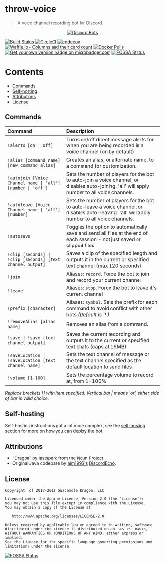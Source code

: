 # throw-voice
> A voice channel recording bot for Discord.

<p align="center">
  <a href="https://discordbots.org/bot/338897906524225538">
    <img src="https://discordbots.org/api/widget/338897906524225538.png" alt="Discord Bots" />
  </a>
</p>

[![Build Status](https://travis-ci.org/guacamoledragon/throw-voice.svg?branch=master)](https://travis-ci.org/guacamoledragon/throw-voice)
[![CircleCI](https://circleci.com/gh/guacamoledragon/throw-voice.svg?style=svg)](https://circleci.com/gh/guacamoledragon/throw-voice)
[![codecov](https://codecov.io/gh/guacamoledragon/throw-voice/branch/master/graph/badge.svg)](https://codecov.io/gh/guacamoledragon/throw-voice)
[![Waffle.io - Columns and their card count](https://badge.waffle.io/guacamoledragon/throw-voice.svg?columns=all)](https://waffle.io/guacamoledragon/throw-voice)
[![Docker Pulls](https://img.shields.io/docker/pulls/gdragon/throw-voice.svg)](https://hub.docker.com/r/gdragon/throw-voice/)
[![Get your own version badge on microbadger.com](https://images.microbadger.com/badges/version/gdragon/throw-voice.svg)](https://microbadger.com/images/gdragon/throw-voice)
[![FOSSA Status](https://app.fossa.io/api/projects/git%2Bgithub.com%2Fguacamoledragon%2Fthrow-voice.svg?type=shield)](https://app.fossa.io/projects/git%2Bgithub.com%2Fguacamoledragon%2Fthrow-voice?ref=badge_shield)

<!-- START doctoc generated TOC please keep comment here to allow auto update -->
<!-- DON'T EDIT THIS SECTION, INSTEAD RE-RUN doctoc TO UPDATE -->
# Contents

- [Commands](#commands)
- [Self-hosting](#self-hosting)
- [Attributions](#attributions)
- [License](#license)

<!-- END doctoc generated TOC please keep comment here to allow auto update -->

## Commands

|                            Command                            |                                                                  Description                                                                   |
|:--------------------------------------------------------------|:-----------------------------------------------------------------------------------------------------------------------------------------------|
| `!alerts [on \| off]`                                         | Turns on/off direct message alerts for when you are being recorded in a voice channel (on by default)                                          |
| `!alias [command name] [new command alias]`                   | Creates an alias, or alternate name, to a command for customization.                                                                           |
| `!autojoin [Voice Channel name \| 'all'] [number \| 'off']`   | Sets the number of players for the bot to auto-join a voice channel, or disables auto-joining. 'all' will apply number to all voice channels.  |
| `!autoleave [Voice Channel name \| 'all'] [number]`           | Sets the number of players for the bot to auto-leave a voice channel, or disables auto-leaving. 'all' will apply number to all voice channels. |
| `!autosave`                                                   | Toggles the option to automatically save and send all files at the end of each session - not just saved or clipped files                       |
| `!clip [seconds] \| !clip [seconds] [text channel output]`    | Saves a clip of the specified length and outputs it in the current or specified text channel (max 120 seconds)                                 |
| `!join`                                                       | Aliases: `record`. Force the bot to join and record your current channel                                                                       |
| `!leave`                                                      | Aliases: `stop`. Force the bot to leave it's current channel                                                                                   |
| `!prefix [character]`                                         | Aliases: `symbol`. Sets the prefix for each command to avoid conflict with other bots _(Default is '!')_                                       |
| `!removeAlias [alias name]`                                   | Removes an alias from a command.                                                                                                               |
| `!save \| !save [text channel output]`                        | Saves the current recording and outputs it to the current or specified text chats (caps at 16MB)                                               |
| `!saveLocation \| !saveLocation [text channel name]`          | Sets the text channel of message or the text channel specified as the default location to send files                                           |
| `!volume [1-100]`                                             | Sets the percentage volume to record at, from 1-100%                                                                                           |

_Replace brackets [] with item specified. Vertical bar | means 'or', either side of bar is valid choice._

## Self-hosting

Self-hosting instructions got a lot more complex, see the [self-hosting](./docs/self-hosting.md) section for more on how
you can deploy the bot.

## Attributions

- "Dragon" by [lastspark](https://thenounproject.com/lastspark) from [the Noun Project](http://thenounproject.com/).
- Original Java codebase by [ajm1996's](https://github.com/ajm1996) [DiscordEcho](https://github.com/ajm1996/DiscordEcho).

## License

```
Copyright (c) 2017-2018 Guacamole Dragon, LLC

Licensed under the Apache License, Version 2.0 (the "License");
you may not use this file except in compliance with the License.
You may obtain a copy of the License at

   http://www.apache.org/licenses/LICENSE-2.0

Unless required by applicable law or agreed to in writing, software
distributed under the License is distributed on an "AS IS" BASIS,
WITHOUT WARRANTIES OR CONDITIONS OF ANY KIND, either express or implied.
See the License for the specific language governing permissions and
limitations under the License.
```


[![FOSSA Status](https://app.fossa.io/api/projects/git%2Bgithub.com%2Fguacamoledragon%2Fthrow-voice.svg?type=large)](https://app.fossa.io/projects/git%2Bgithub.com%2Fguacamoledragon%2Fthrow-voice?ref=badge_large)
